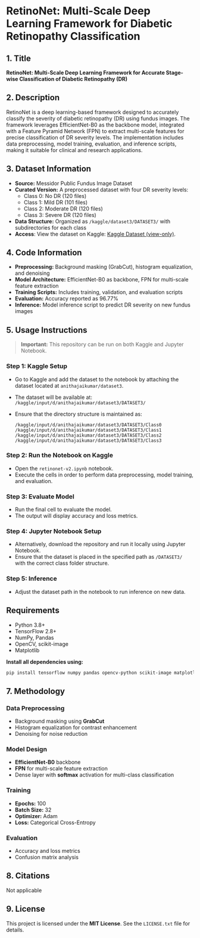 # RetinoNet: Multi-Scale Deep Learning Framework for Diabetic Retinopathy Classification

## 1. Title

**RetinoNet: Multi-Scale Deep Learning Framework for Accurate Stage-wise Classification of Diabetic Retinopathy (DR)**

## 2. Description

RetinoNet is a deep learning-based framework designed to accurately classify the severity of diabetic retinopathy (DR) using fundus images. The framework leverages EfficientNet-B0 as the backbone model, integrated with a Feature Pyramid Network (FPN) to extract multi-scale features for precise classification of DR severity levels. The implementation includes data preprocessing, model training, evaluation, and inference scripts, making it suitable for clinical and research applications.

## 3. Dataset Information

- **Source:** Messidor Public Fundus Image Dataset  
- **Curated Version:** A preprocessed dataset with four DR severity levels:
  - Class 0: No DR (120 files)
  - Class 1: Mild DR (101 files)
  - Class 2: Moderate DR (120 files)
  - Class 3: Severe DR (120 files)
- **Data Structure:** Organized as `/kaggle/dataset3/DATASET3/` with subdirectories for each class
- **Access**: View the dataset on Kaggle: [Kaggle Dataset (view-only)](https://www.kaggle.com/datasets/anithajaikumar/dataset3).

## 4. Code Information

- **Preprocessing:** Background masking (GrabCut), histogram equalization, and denoising  
- **Model Architecture:** EfficientNet-B0 as backbone, FPN for multi-scale feature extraction  
- **Training Scripts:** Includes training, validation, and evaluation scripts  
- **Evaluation:** Accuracy reported as 96.77%  
- **Inference:** Model inference script to predict DR severity on new fundus images

## 5. Usage Instructions

> **Important:** This repository can be run on both Kaggle and Jupyter Notebook.

### Step 1: Kaggle Setup

- Go to Kaggle and add the dataset to the notebook by attaching the dataset located at `anithajaikumar/dataset3`.
- The dataset will be available at:  
  `/kaggle/input/d/anithajaikumar/dataset3/DATASET3/`
- Ensure that the directory structure is maintained as:

    ```
    /kaggle/input/d/anithajaikumar/dataset3/DATASET3/Class0
    /kaggle/input/d/anithajaikumar/dataset3/DATASET3/Class1
    /kaggle/input/d/anithajaikumar/dataset3/DATASET3/Class2
    /kaggle/input/d/anithajaikumar/dataset3/DATASET3/Class3
    ```

### Step 2: Run the Notebook on Kaggle

- Open the `retinonet-v2.ipynb` notebook.
- Execute the cells in order to perform data preprocessing, model training, and evaluation.

### Step 3: Evaluate Model

- Run the final cell to evaluate the model.
- The output will display accuracy and loss metrics.

### Step 4: Jupyter Notebook Setup

- Alternatively, download the repository and run it locally using Jupyter Notebook.
- Ensure that the dataset is placed in the specified path as `/DATASET3/` with the correct class folder structure.

### Step 5: Inference

- Adjust the dataset path in the notebook to run inference on new data.

## Requirements

- Python 3.8+
- TensorFlow 2.8+
- NumPy, Pandas
- OpenCV, scikit-image
- Matplotlib

**Install all dependencies using:**
```bash
pip install tensorflow numpy pandas opencv-python scikit-image matplotlib
```
## 7. Methodology

### Data Preprocessing
-  Background masking using **GrabCut**
-  Histogram equalization for contrast enhancement
-  Denoising for noise reduction

### Model Design
-  **EfficientNet-B0** backbone
-  **FPN** for multi-scale feature extraction
-  Dense layer with **softmax** activation for multi-class classification

### Training
-  **Epochs:** 100  
-  **Batch Size:** 32  
-  **Optimizer:** Adam  
-  **Loss:** Categorical Cross-Entropy

### Evaluation
-  Accuracy and loss metrics  
-  Confusion matrix analysis

## 8. Citations

Not applicable

## 9. License

This project is licensed under the **MIT License**. See the `LICENSE.txt` file for details.
